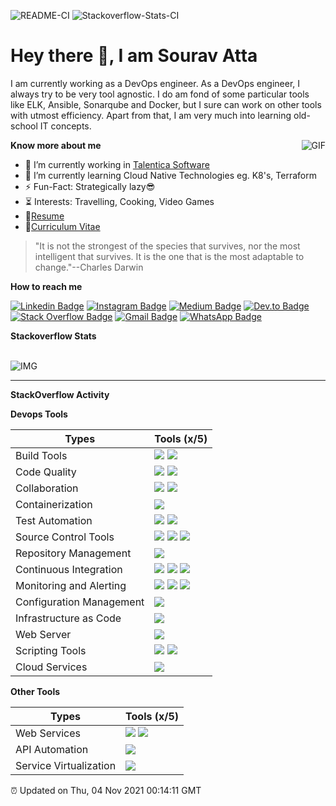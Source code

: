 ![README-CI](https://github.com/souravatta/souravatta/workflows/README-CI/badge.svg?branch=master)  ![Stackoverflow-Stats-CI](https://github.com/souravatta/souravatta/workflows/Stackoverflow-Stats-CI/badge.svg)
# Hey there 👋, I am Sourav Atta

I am currently working as a DevOps engineer. As a DevOps engineer, I always try to be very tool agnostic. I do am fond of some particular tools like
ELK, Ansible, Sonarqube and Docker, but I sure can work on other tools with utmost efficiency. Apart from that, I am very much into learning old-school IT concepts.

<img align="right" alt="GIF" src="https://media.giphy.com/media/eMPormrWOvXQHSKTjO/giphy.gif"/>

**Know more about me**
- 🏢 I’m currently working in [Talentica Software](https://www.talentica.com/)
- 🌱 I’m currently learning Cloud Native Technologies eg. K8's, Terraform
- ⚡️ Fun-Fact: Strategically lazy😎
- ⏳ Interests: Travelling, Cooking, Video Games
- 📝[Resume](https://drive.google.com/file/d/1O4L-Q4nE4edx28-PGlkEMpeSdS_jDDcs/view?usp=sharing)
- 📝[Curriculum Vitae](https://drive.google.com/file/d/1ki-jtGpKk5n0mQk648YASbfzkxTsFpLA/view?usp=sharing)

> "It is not the strongest of the species that survives, nor the most intelligent that survives. It is the one that is the most adaptable to change."--Charles Darwin

**How to reach me**

[![Linkedin Badge](https://img.shields.io/badge/-sourav-blue?style=?style=flat&logo=Linkedin&logoColor=white&link=https://www.linkedin.com/in/souravatta/)](https://www.linkedin.com/in/souravatta/)
[![Instagram Badge](https://img.shields.io/badge/-@sourav_0319-7248c5?style=flat&logo=instagram&logoColor=white&link=https://www.instagram.com/sourav_0319/)](https://www.instagram.com/sourav_0319/)
[![Medium Badge](https://img.shields.io/badge/-@souravatta-black?style=flat&logo=Medium&logoColor=white&link=https://souravatta.medium.com/)](https://souravatta.medium.com/)
[![Dev.to Badge](https://img.shields.io/badge/-@souravatta-black?style=flat&logo=dev-dot-to&logoColor=white&link=https://dev.to/souravatta)](https://dev.to/souravatta)
[![Stack Overflow Badge](https://img.shields.io/badge/-@souravatta-orange?style=flat&logo=stackoverflow&logoColor=white&link=https://stackoverflow.com/users/8854824/souravatta?tab=profile)](https://stackoverflow.com/users/8854824/souravatta?tab=profile)
[![Gmail Badge](https://img.shields.io/badge/-sourav.atta19395-c14438?style=flat&logo=Gmail&logoColor=white&link=mailto:sourav.atta19395@gmail.com)](mailto:sourav.atta19395@gmail.com)
[![WhatsApp Badge](https://img.shields.io/badge/-+917827970696-25D366?style=flat&logo=WhatsApp&logoColor=white&link=https://api.whatsapp.com/send?phone=917827970696)](https://api.whatsapp.com/send?phone=917827970696)


  **Stackoverflow Stats**

  <br>
  <img alt="IMG" src="https://github-readme-stackoverflow.vercel.app/?userID=8854824"/>
  <hr>
  <p align="right" float="right">

  **StackOverflow Activity**
  <!-- STACKOVERFLOW:START -->
  <!-- STACKOVERFLOW:END -->

  </p>


**Devops Tools**

|Types                         |Tools (x/5)                                                                                                                                                                                                          |
|------------------------------|---------------------------------------------------------------------------------------------------------------------------------------------------------------------------------------------------------------------|
|Build Tools                   |![](https://img.shields.io/badge/Maven-3-9400D3?labelColor=7D898B) ![](https://img.shields.io/badge/npm-3-9400D3?labelColor=7D898B)                                                                                  |
|Code Quality                  |![](https://img.shields.io/badge/Sonarqube-4-orange?labelColor=7D898B) ![](https://img.shields.io/badge/Jacoco-1-blue?labelColor=7D898B)                                                                             |
|Collaboration                 |![](https://img.shields.io/badge/JIRA-3-9400D3?labelColor=7D898B) ![](https://img.shields.io/badge/Confluence-3-9400D3?labelColor=7D898B)                                                                            |
|Containerization              |![](https://img.shields.io/badge/Docker-3-9400D3?labelColor=7D898B)                                                                                                                                                  |
|Test Automation               |![](https://img.shields.io/badge/Selenium-2-green?labelColor=7D898B) ![](https://img.shields.io/badge/TOSCA-2-green?labelColor=7D898B)                                                                               |
|Source Control Tools          |![](https://img.shields.io/badge/GIT-3-9400D3?labelColor=7D898B) ![](https://img.shields.io/badge/Gitlab-3-9400D3?labelColor=7D898B) ![](https://img.shields.io/badge/Github-3-9400D3?labelColor=7D898B)             |
|Repository Management         |![](https://img.shields.io/badge/Nexus-3-9400D3?labelColor=7D898B)                                                                                                                                                   |
|Continuous Integration        |![](https://img.shields.io/badge/Jenkins-3-9400D3?labelColor=7D898B) ![](https://img.shields.io/badge/Gitlab%20CI-2-green?labelColor=7D898B) ![](https://img.shields.io/badge/Github%20CI-1-blue?labelColor=7D898B)  |
|Monitoring and Alerting       |![](https://img.shields.io/badge/ELK-4-orange?labelColor=7D898B) ![](https://img.shields.io/badge/Icinga-2-green?labelColor=7D898B) ![](https://img.shields.io/badge/Grafana-3-9400D3?labelColor=7D898B)             |
|Configuration Management      |![](https://img.shields.io/badge/Ansible-3-9400D3?labelColor=7D898B)                                                                                                                                                 |
|Infrastructure as Code        |![](https://img.shields.io/badge/Terraform-3-9400D3?labelColor=7D898B)                                                                                                                                               |
|Web Server                    |![](https://img.shields.io/badge/Nginx-2-green?labelColor=7D898B)                                                                                                                                                    |
|Scripting Tools               |![](https://img.shields.io/badge/Bash-3-9400D3?labelColor=7D898B) ![](https://img.shields.io/badge/Python-2-green?labelColor=7D898B)                                                                                  |
|Cloud Services                |![](https://img.shields.io/badge/AWS-2-green?labelColor=7D898B)                                                                                                                                                      |

**Other Tools**

|Types                         |Tools (x/5)                                                                                                                         |
|------------------------------|------------------------------------------------------------------------------------------------------------------------------------|
|Web Services                  |![](https://img.shields.io/badge/SOAP-2-green?labelColor=7D898B) ![](https://img.shields.io/badge/REST-2-green?labelColor=7D898B)   |
|API Automation                |![](https://img.shields.io/badge/TOSCA%20OSV-5-red?labelColor=7D898B)                                                               |
|Service Virtualization        |![](https://img.shields.io/badge/TOSCA%20OSV-5-red?labelColor=7D898B)                                                               |

⏰ Updated on Thu, 04 Nov 2021 00:14:11 GMT

